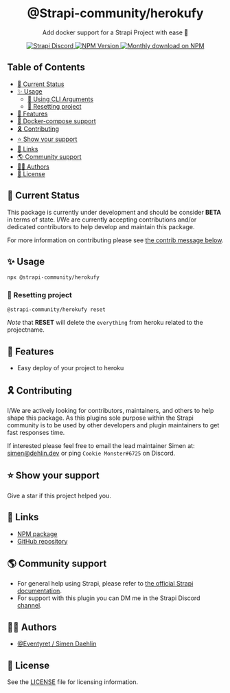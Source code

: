 <div align="center">
<h1>@Strapi-community/herokufy</h1>
	
<p style="margin-top: 0;">Add docker support for a Strapi Project with ease 🚀</p>
	
<p>
  <a href="https://discord.strapi.io">
    <img src="https://img.shields.io/discord/811989166782021633?color=blue&label=strapi-discord" alt="Strapi Discord">
  </a>
  <a href="https://www.npmjs.org/package/@strapi-community/herokufy">
    <img src="https://img.shields.io/npm/v/@strapi-community/herokufy/latest.svg" alt="NPM Version" />
  </a>
  <a href="https://www.npmjs.org/package/@strapi-community/herokufy">
    <img src="https://img.shields.io/npm/dm/@strapi-community/herokufy" alt="Monthly download on NPM" />
  </a>
</p>
</div>

## Table of Contents <!-- omit in toc -->

- [🚦 Current Status](#---current-status)
- [✨ Usage](#--usage)
  - [🤖 Using CLI Arguments](#---using-cli-arguments)
  - [🧹 Resetting project](#---resetting-project)
- [🚀 Features](#---features)
- [🐳 Docker-compose support](#---docker-compose-support)
- [🎗 Contributing](#---contributing)
- [⭐️ Show your support](#---show-your-support)
- [🔗 Links](#---links)
- [🌎 Community support](#---community-support)
- [🙋‍♀️ Authors](#------authors)
- [🔖 License](#---license)

## 🚦 Current Status

This package is currently under development and should be consider **BETA** in terms of state. I/We are currently accepting contributions and/or dedicated contributors to help develop and maintain this package.

For more information on contributing please see [the contrib message below](#contributing).

## ✨ Usage

```bash
npx @strapi-community/herokufy
```

### 🧹 Resetting project

```bash
@strapi-community/herokufy reset
```

_Note_ that **RESET** will delete the `everything` from heroku related to the projectname.

## 🚀 Features

- Easy deploy of your project to heroku

## 🎗 Contributing

I/We are actively looking for contributors, maintainers, and others to help shape this package. As this plugins sole purpose within the Strapi community is to be used by other developers and plugin maintainers to get fast responses time.

If interested please feel free to email the lead maintainer Simen at: simen@dehlin.dev or ping `Cookie Monster#6725` on Discord.

## ⭐️ Show your support

Give a star if this project helped you.

## 🔗 Links

- [NPM package](https://www.npmjs.com/package/@strapi-community/herokufy)
- [GitHub repository](https://github.com/strapi-community/strapi-tool-herokufy)

## 🌎 Community support

- For general help using Strapi, please refer to [the official Strapi documentation](https://strapi.io/documentation/).
- For support with this plugin you can DM me in the Strapi Discord [channel](https://discord.strapi.io/).

## 🙋‍♀️ Authors

- [@Eventyret / Simen Daehlin](https://github.com/Eventyret)

## 🔖 License

See the [LICENSE](./LICENSE.md) file for licensing information.
